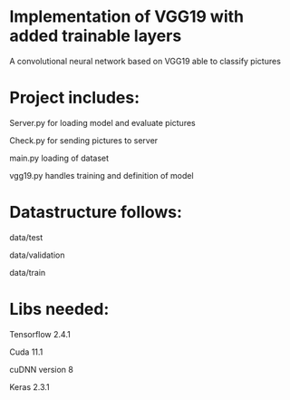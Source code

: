 # Implementation of VGG19 with added trainable layers

A convolutional neural network based on VGG19 able to classify pictures

# Project includes:

Server.py for loading model and evaluate pictures

Check.py for sending pictures to server

main.py loading of dataset

vgg19.py handles training and definition of model

# Datastructure follows:

data/test

data/validation

data/train

# Libs needed:

Tensorflow 2.4.1

Cuda 11.1

cuDNN version 8

Keras 2.3.1
